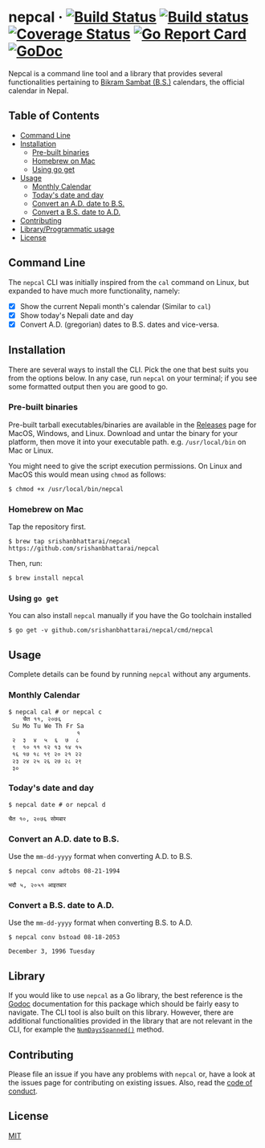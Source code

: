 # nepcal &middot; [![Build Status](https://travis-ci.org/srishanbhattarai/nepcal.svg?branch=master)](https://travis-ci.org/srishanbhattarai/nepcal) [![Build status](https://ci.appveyor.com/api/projects/status/6vm0m2ph6usjvdn4/branch/master?svg=true)](https://ci.appveyor.com/project/srishanbhattarai/nepcal-j10el/branch/master) [![Coverage Status](https://coveralls.io/repos/github/srishanbhattarai/nepcal/badge.svg?branch=master&service=github)](https://coveralls.io/github/srishanbhattarai/nepcal?branch=master) [![Go Report Card](https://goreportcard.com/badge/github.com/srishanbhattarai/nepcal)](https://goreportcard.com/report/github.com/srishanbhattarai/nepcal) [![GoDoc](https://godoc.org/github.com/srishanbhattarai/nepcal?status.svg)](https://godoc.org/github.com/srishanbhattarai/nepcal)

Nepcal is a command line tool and a library that provides several functionalities pertaining to [Bikram Sambat (B.S.)](https://calendars.wikia.org/wiki/Bikram_Samwat) calendars, the official calendar in Nepal. 

## Table of Contents
* [Command Line](#command-line)
* [Installation](#installation)
  * [Pre-built binaries](#pre-built-binaries)
  * [Homebrew on Mac](#homebrew-on-mac)
  * [Using go get](#using-go-get)
* [Usage](#usage)
  * [Monthly Calendar](#monthly-calendar)
  * [Today's date and day](#todays-date-and-day)
  * [Convert an A.D. date to B.S.](#convert-an-ad-date-to-bs)
  * [Convert a B.S. date to A.D.](#convert-a-bs-date-to-ad)
* [Contributing](#contributing)
* [Library/Programmatic usage](#library)
* [License](#license)

## Command Line 
The `nepcal` CLI was initially inspired from the `cal` command on Linux, but expanded to have much more functionality, namely:

* [x] Show the current Nepali month's calendar (Similar to `cal`)
* [x] Show today's Nepali date and day
* [x] Convert A.D. (gregorian) dates to B.S. dates and vice-versa.

## Installation
There are several ways to install the CLI. Pick the one that best suits you from the options below. In any case, run `nepcal` on your terminal; if you see some formatted output then you are good to go.

### Pre-built binaries
Pre-built tarball executables/binaries are available in the [Releases](https://github.com/srishanbhattarai/nepcal/releases) page for MacOS, Windows, and Linux. 
Download and untar the binary for your platform, then move it into your executable path. e.g. `/usr/local/bin` on Mac or Linux.

You might need to give the script execution permissions. On Linux and MacOS this would mean using `chmod` as follows:
    
```
$ chmod +x /usr/local/bin/nepcal
```

### Homebrew on Mac
Tap the repository first.

```
$ brew tap srishanbhattarai/nepcal https://github.com/srishanbhattarai/nepcal
```

Then, run:

```
$ brew install nepcal
```

### Using `go get`
You can also install `nepcal` manually if you have the Go toolchain installed

```
$ go get -v github.com/srishanbhattarai/nepcal/cmd/nepcal
```

## Usage

Complete details can be found by running `nepcal` without any arguments.

### Monthly Calendar

```
$ nepcal cal # or nepcal c
    चैत ११, २०७६
 Su Mo Tu We Th Fr Sa
                   १
 २  ३  ४  ५  ६  ७  ८
 ९  १० ११ १२ १३ १४ १५
 १६ १७ १८ १९ २० २१ २२
 २३ २४ २५ २६ २७ २८ २९
 ३०
```

### Today's date and day

```
$ nepcal date # or nepcal d

चैत १०, २०७६ सोमबार
```

### Convert an A.D. date to B.S.

Use the `mm-dd-yyyy` format when converting A.D. to B.S.

```
$ nepcal conv adtobs 08-21-1994

भदौ ५, २०५१ आइतबार
```

### Convert a B.S. date to A.D.

Use the `mm-dd-yyyy` format when converting B.S. to A.D.

```
$ nepcal conv bstoad 08-18-2053

December 3, 1996 Tuesday
```

## Library
If you would like to use `nepcal` as a Go library, the best reference is the [Godoc](https://godoc.org/github.com/srishanbhattarai/nepcal/nepcal) documentation for this package which should be fairly easy to navigate. The CLI tool is also built on this library. However, there are additional functionalities provided in the library that are not relevant in the CLI, for example the [`NumDaysSpanned()`](https://godoc.org/github.com/srishanbhattarai/nepcal/nepcal#Time.NumDaysSpanned) method.

## Contributing

Please file an issue if you have any problems with `nepcal` or, have a look at the issues page for contributing on existing issues. Also, read the [code of conduct](https://github.com/srishanbhattarai/nepcal/blob/master/CODE_OF_CONDUCT.md).

## License

[MIT](LICENSE)
